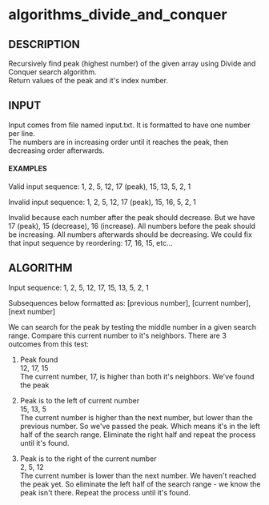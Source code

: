 # algorithms_divide_and_conquer

## DESCRIPTION  

Recursively find peak (highest number) of the given array using Divide and Conquer search algorithm.  
Return values of the peak and it's index number.  

## INPUT

Input comes from file named input.txt. It is formatted to have one number per line.  
The numbers are in increasing order until it reaches the peak, then decreasing order afterwards.  


#### EXAMPLES

Valid input sequence:	1, 2, 5, 12, 17 (peak), 15, 13, 5, 2, 1

Invalid input sequence: 1, 2, 5, 12, 17 (peak), 15, 16, 5, 2, 1

Invalid because each number after the peak should decrease. But we have 17 (peak), 15 (decrease), 16 (increase).
All numbers before the peak should be increasing. All numbers afterwards should be decreasing.
We could fix that input sequence by reordering: 17, 16, 15, etc...

## ALGORITHM  

Input sequence: 1, 2, 5, 12, 17, 15, 13, 5, 2, 1  
    
Subsequences below formatted as: [previous number], [current number], [next number]  

We can search for the peak by testing the middle number in a given search range.
Compare this current number to it's neighbors. There are 3 outcomes from this test:  
		
1) Peak found  
    12, 17, 15   
    The current number, 17, is higher than both it's neighbors. We've found the peak  
                
2)	Peak is to the left of current number  
    15, 13, 5  
    The current number is higher than the next number, but lower than the previous number.
    So we've passed the peak. Which means it's in the left half of the search range.
    Eliminate the right half and repeat the process until it's found.	

3)	Peak is to the right of the current number  
    2, 5, 12   
    The current number is lower than the next number. We haven't reached the peak yet.
    So eliminate the left half of the search range - we know the peak isn't there.
    Repeat the process until it's found.
